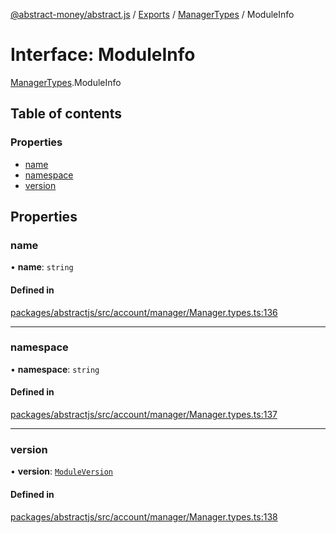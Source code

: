 [@abstract-money/abstract.js](../README.md) / [Exports](../modules.md) / [ManagerTypes](../modules/ManagerTypes.md) / ModuleInfo

# Interface: ModuleInfo

[ManagerTypes](../modules/ManagerTypes.md).ModuleInfo

## Table of contents

### Properties

- [name](ManagerTypes.ModuleInfo.md#name)
- [namespace](ManagerTypes.ModuleInfo.md#namespace)
- [version](ManagerTypes.ModuleInfo.md#version)

## Properties

### name

• **name**: `string`

#### Defined in

[packages/abstractjs/src/account/manager/Manager.types.ts:136](https://github.com/AbstractSDK/frontend/blob/07410073/packages/abstractjs/src/account/manager/Manager.types.ts#L136)

___

### namespace

• **namespace**: `string`

#### Defined in

[packages/abstractjs/src/account/manager/Manager.types.ts:137](https://github.com/AbstractSDK/frontend/blob/07410073/packages/abstractjs/src/account/manager/Manager.types.ts#L137)

___

### version

• **version**: [`ModuleVersion`](../modules/ManagerTypes.md#moduleversion)

#### Defined in

[packages/abstractjs/src/account/manager/Manager.types.ts:138](https://github.com/AbstractSDK/frontend/blob/07410073/packages/abstractjs/src/account/manager/Manager.types.ts#L138)
